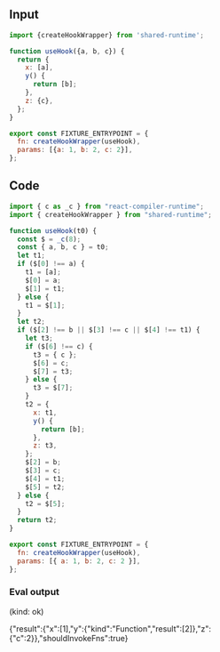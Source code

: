 
## Input

```javascript
import {createHookWrapper} from 'shared-runtime';

function useHook({a, b, c}) {
  return {
    x: [a],
    y() {
      return [b];
    },
    z: {c},
  };
}

export const FIXTURE_ENTRYPOINT = {
  fn: createHookWrapper(useHook),
  params: [{a: 1, b: 2, c: 2}],
};

```

## Code

```javascript
import { c as _c } from "react-compiler-runtime";
import { createHookWrapper } from "shared-runtime";

function useHook(t0) {
  const $ = _c(8);
  const { a, b, c } = t0;
  let t1;
  if ($[0] !== a) {
    t1 = [a];
    $[0] = a;
    $[1] = t1;
  } else {
    t1 = $[1];
  }
  let t2;
  if ($[2] !== b || $[3] !== c || $[4] !== t1) {
    let t3;
    if ($[6] !== c) {
      t3 = { c };
      $[6] = c;
      $[7] = t3;
    } else {
      t3 = $[7];
    }
    t2 = {
      x: t1,
      y() {
        return [b];
      },
      z: t3,
    };
    $[2] = b;
    $[3] = c;
    $[4] = t1;
    $[5] = t2;
  } else {
    t2 = $[5];
  }
  return t2;
}

export const FIXTURE_ENTRYPOINT = {
  fn: createHookWrapper(useHook),
  params: [{ a: 1, b: 2, c: 2 }],
};

```
      
### Eval output
(kind: ok) <div>{"result":{"x":[1],"y":{"kind":"Function","result":[2]},"z":{"c":2}},"shouldInvokeFns":true}</div>